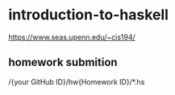 # introduction-to-haskell
https://www.seas.upenn.edu/~cis194/

## homework submition
/{your GitHub ID}/hw{Homework ID}/*.hs
